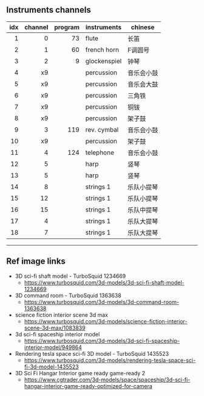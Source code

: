 ## Instruments channels

idx | channel | program | instruments  | chinese
---:|--------:|--------:|--------------|--------
  1 |       0 |      73 | flute        | 长笛
  2 |       1 |      60 | french horn  | F调圆号
  3 |       2 |       9 | glockenspiel | 钟琴
  4 |      x9 |         | percussion   | 音乐会小鼓
  5 |      x9 |         | percussion   | 音乐会大鼓
  6 |      x9 |         | percussion   | 三角铁
  7 |      x9 |         | percussion   | 铜钹
  8 |      x9 |         | percussion   | 架子鼓
  9 |       3 |    119     | rev. cymbal  | 音乐会小鼓
 10 |      x9 |         | percussion   | 架子鼓
 11 |       4 |      124   | telephone    | 音乐会小鼓
 12 |       5 |         | harp         | 竖琴
 13 |       5 |         | harp         | 竖琴
 14 |       8 |         | strings 1    | 乐队小提琴
 15 |      12 |         | strings 1    | 乐队小提琴
 16 |      15 |         | strings 1    | 乐队中提琴
 17 |       4 |         | strings 1    | 乐队大提琴
 18 |       7 |         | strings 1    | 乐队大提琴

-------------

## Ref image links

* 3D sci-fi shaft model - TurboSquid 1234669
    * https://www.turbosquid.com/3d-models/3d-sci-fi-shaft-model-1234669
* 3D command room - TurboSquid 1363638
    * https://www.turbosquid.com/3d-models/3d-command-room-1363638
* science fiction interior scene 3d max
    * https://www.turbosquid.com/3d-models/science-fiction-interior-scene-3d-max/1083839
* 3d sci-fi spaceship interior model
    * https://www.turbosquid.com/3d-models/3d-sci-fi-spaceship-interior-model/949864
* Rendering tesla space sci-fi 3D model - TurboSquid 1435523
    * https://www.turbosquid.com/3d-models/rendering-tesla-space-sci-fi-3d-model-1435523
* 3D Sci Fi Hangar Interior game ready game-ready 2
    * https://www.cgtrader.com/3d-models/space/spaceship/3d-sci-fi-hangar-interior-game-ready-optimized-for-camera